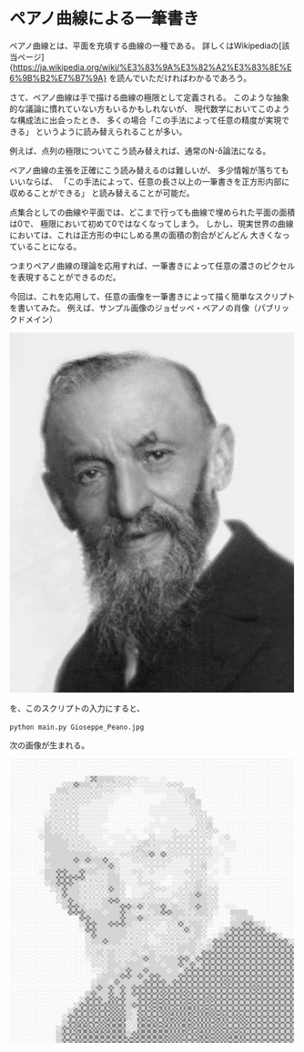 # ペアノ曲線による一筆書き

ペアノ曲線とは、平面を充填する曲線の一種である。
詳しくはWikipediaの[該当ページ]{https://ja.wikipedia.org/wiki/%E3%83%9A%E3%82%A2%E3%83%8E%E6%9B%B2%E7%B7%9A}
を読んでいただければわかるであろう。

さて、ペアノ曲線は手で描ける曲線の極限として定義される。
このような抽象的な議論に慣れていない方もいるかもしれないが、
現代数学においてこのような構成法に出会ったとき、
多くの場合「この手法によって任意の精度が実現できる」
というように読み替えられることが多い。

例えば、点列の極限についてこう読み替えれば、通常のN-δ論法になる。

ペアノ曲線の主張を正確にこう読み替えるのは難しいが、
多少情報が落ちてもいいならば、
「この手法によって、任意の長さ以上の一筆書きを正方形内部に収めることができる」
と読み替えることが可能だ。

点集合としての曲線や平面では、どこまで行っても曲線で埋められた平面の面積は0で、
極限において初めて0ではなくなってしまう。
しかし、現実世界の曲線においては、これは正方形の中にしめる黒の面積の割合がどんどん
大きくなっていることになる。

つまりペアノ曲線の理論を応用すれば、一筆書きによって任意の濃さのピクセルを表現することができるのだ。

今回は、これを応用して、任意の画像を一筆書きによって描く簡単なスクリプトを書いてみた。
例えば、サンプル画像のジョゼッぺ・ペアノの肖像（パブリックドメイン）

<img src="https://raw.githubusercontent.com/tannakaken/peanocurvestroke/master/Giuseppe_Peano.jpg" width="500">

を、このスクリプトの入力にすると、

`python main.py Gioseppe_Peano.jpg`

次の画像が生まれる。

<img src="https://raw.githubusercontent.com/tannakaken/peanocurvestroke/master/Giuseppe_Peano_peanocurved.sample.png" width="500">

